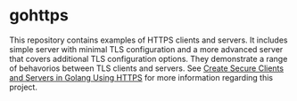 # gohttps

This repository contains examples of HTTPS clients and servers. It includes simple server with minimal TLS configuration and a more advanced server that covers additional TLS configuration options. They demonstrate a range of behavorios between TLS clients and servers. See [Create Secure Clients and Servers in Golang Using HTTPS](https://youngkin.github.io/post/gohttpsclientserver/) for more information regarding this project.
